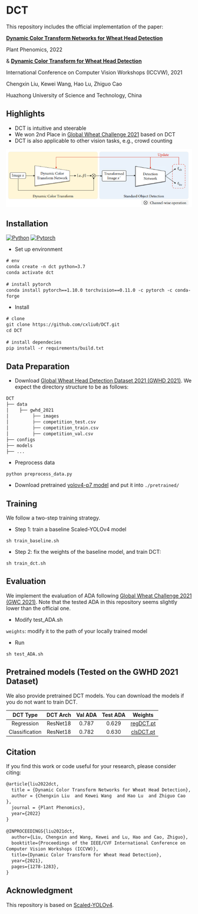 # DCT

This repository includes the official implementation of the paper:

**[Dynamic Color Transform Networks for Wheat Head Detection](https://downloads.spj.sciencemag.org/plantphenomics/2022/9818452.pdf)**

Plant Phenomics, 2022

& **[Dynamic Color Transform for Wheat Head Detection](https://openaccess.thecvf.com/content/ICCV2021W/CVPPA/papers/Liu_Dynamic_Color_Transform_for_Wheat_Head_Detection_ICCVW_2021_paper.pdf)**

International Conference on Computer Vision Workshops (ICCVW), 2021

Chengxin Liu, Kewei Wang, Hao Lu, Zhiguo Cao

Huazhong University of Science and Technology, China

## Highlights

- DCT is intuitive and steerable
- We won 2nd Place in [Global Wheat Challenge 2021](https://www.aicrowd.com/challenges/global-wheat-challenge-2021) based on DCT
- DCT is also applicable to other vision tasks, e.g., crowd counting

![dct](figures/dct.png)

## Installation

[![Python](https://img.shields.io/badge/python-3.7%20tested-brightgreen)](https://www.python.org/)
[![Pytorch](https://img.shields.io/badge/pytorch-1.10.0%20tested-brightgreen)](https://pytorch.org/)

- Set up environment

```
# env
conda create -n dct python=3.7
conda activate dct

# install pytorch
conda install pytorch==1.10.0 torchvision==0.11.0 -c pytorch -c conda-forge
```

- Install 

```
# clone 
git clone https://github.com/cxliu0/DCT.git
cd DCT

# install dependecies
pip install -r requirements/build.txt

```

## Data Preparation

- Download [Global Wheat Head Detection Dataset 2021 (GWHD 2021)](https://www.kaggle.com/datasets/bendvd/global-wheat-challenge-2021). We expect the directory structure to be as follows:

```
DCT
├── data
│    ├── gwhd_2021
│         ├── images
│         ├── competition_test.csv
│         ├── competition_train.csv
│         ├── competition_val.csv
├── configs
├── models
├── ...
```

- Preprocess data

```
python preprocess_data.py
```

- Download pretrained [yolov4-p7 model](https://drive.google.com/file/d/18fGlzgEJTkUEiBG4hW00pyedJKNnYLP3/view?usp=sharing) and put it into ```./pretrained/```


## Training

We follow a two-step training strategy.

- Step 1: train a baseline Scaled-YOLOv4 model

```
sh train_baseline.sh
```


- Step 2: fix the weights of the baseline model, and train DCT:

```
sh train_dct.sh
```


## Evaluation

We implement the evaluation of ADA following [Global Wheat Challenge 2021 (GWC 2021)](https://www.aicrowd.com/challenges/global-wheat-challenge-2021). Note that the tested ADA in this repository seems slightly lower than the official one.

- Modify test_ADA.sh

```weights```: modify it to the path of your locally trained model

- Run
```
sh test_ADA.sh
```

## Pretrained models (Tested on the GWHD 2021 Dataset)

We also provide pretrained DCT models. You can download the models if you do not want to train DCT.

|       DCT Type     |    DCT Arch     |    Val  ADA    |    Test ADA    |  Weights  |
| :----------------: | :-------------: | :------------: | :------------: | :-------: | 
|     Regression     |     ResNet18    |     0.787      |     0.629      | [regDCT.pt](https://drive.google.com/file/d/1Q0YqpJticAv2e_zxhovyOBc8HMwHU7gB/view?usp=sharing)  |
|    Classification  |     ResNet18    |     0.782      |     0.630      | [clsDCT.pt](https://drive.google.com/file/d/1v6fxjvhyPFV_x7r59UC2Pl6zUhKkKHR8/view?usp=sharing)  |

## Citation

If you find this work or code useful for your research, please consider citing:
```
@article{liu2022dct,
  title = {Dynamic Color Transform Networks for Wheat Head Detection},
  author = {Chengxin Liu  and Kewei Wang  and Hao Lu  and Zhiguo Cao },
  journal = {Plant Phenomics},
  year={2022}
}

@INPROCEEDINGS{liu2021dct,
  author={Liu, Chengxin and Wang, Kewei and Lu, Hao and Cao, Zhiguo},
  booktitle={Proceedings of the IEEE/CVF International Conference on Computer Vision Workshops (ICCVW)}, 
  title={Dynamic Color Transform for Wheat Head Detection}, 
  year={2021},
  pages={1278-1283},
}

```

## Acknowledgment

This repository is based on [Scaled-YOLOv4](https://github.com/WongKinYiu/ScaledYOLOv4).
